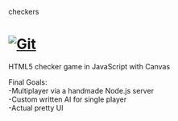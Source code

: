 checkers

[![Git](https://app.soluble.cloud/api/v1/public/badges/aad7d096-ccfa-43ef-8ac7-ab3e6e3526ec.svg?orgId=544861397342)](https://app.soluble.cloud/repos/details/github.com/droessmj/checkers?orgId=544861397342)  
========

HTML5 checker game in JavaScript with Canvas

Final Goals:  
-Multiplayer via a handmade Node.js server   
-Custom written AI for single player  
-Actual pretty UI
